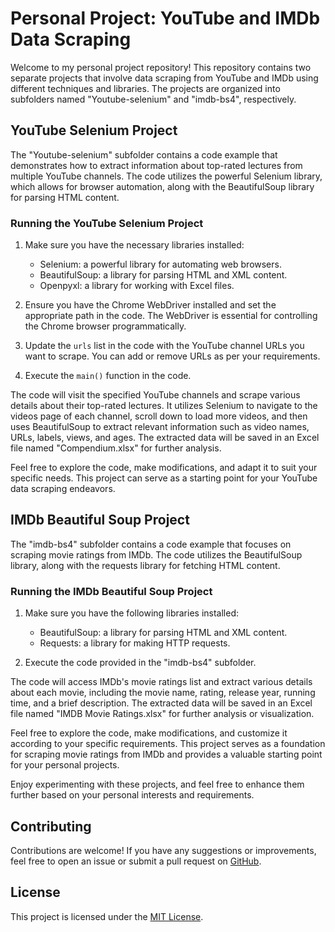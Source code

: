 # Personal Project: YouTube and IMDb Data Scraping

Welcome to my personal project repository! This repository contains two separate projects that involve data scraping from YouTube and IMDb using different techniques and libraries. The projects are organized into subfolders named "Youtube-selenium" and "imdb-bs4", respectively.

## YouTube Selenium Project

The "Youtube-selenium" subfolder contains a code example that demonstrates how to extract information about top-rated lectures from multiple YouTube channels. The code utilizes the powerful Selenium library, which allows for browser automation, along with the BeautifulSoup library for parsing HTML content.

### Running the YouTube Selenium Project

1. Make sure you have the necessary libraries installed:
   - Selenium: a powerful library for automating web browsers.
   - BeautifulSoup: a library for parsing HTML and XML content.
   - Openpyxl: a library for working with Excel files.

2. Ensure you have the Chrome WebDriver installed and set the appropriate path in the code. The WebDriver is essential for controlling the Chrome browser programmatically.

3. Update the `urls` list in the code with the YouTube channel URLs you want to scrape. You can add or remove URLs as per your requirements.

4. Execute the `main()` function in the code.

The code will visit the specified YouTube channels and scrape various details about their top-rated lectures. It utilizes Selenium to navigate to the videos page of each channel, scroll down to load more videos, and then uses BeautifulSoup to extract relevant information such as video names, URLs, labels, views, and ages. The extracted data will be saved in an Excel file named "Compendium.xlsx" for further analysis.

Feel free to explore the code, make modifications, and adapt it to suit your specific needs. This project can serve as a starting point for your YouTube data scraping endeavors.

## IMDb Beautiful Soup Project

The "imdb-bs4" subfolder contains a code example that focuses on scraping movie ratings from IMDb. The code utilizes the BeautifulSoup library, along with the requests library for fetching HTML content.

### Running the IMDb Beautiful Soup Project

1. Make sure you have the following libraries installed:
   - BeautifulSoup: a library for parsing HTML and XML content.
   - Requests: a library for making HTTP requests.

2. Execute the code provided in the "imdb-bs4" subfolder.

The code will access IMDb's movie ratings list and extract various details about each movie, including the movie name, rating, release year, running time, and a brief description. The extracted data will be saved in an Excel file named "IMDB Movie Ratings.xlsx" for further analysis or visualization.

Feel free to explore the code, make modifications, and customize it according to your specific requirements. This project serves as a foundation for scraping movie ratings from IMDb and provides a valuable starting point for your personal projects.

Enjoy experimenting with these projects, and feel free to enhance them further based on your personal interests and requirements.

## Contributing

Contributions are welcome! If you have any suggestions or improvements, feel free to open an issue or submit a pull request on [GitHub](https://github.com/dem0nsl4yer/Scrapers/).

## License

This project is licensed under the [MIT License](https://opensource.org/licenses/MIT).
